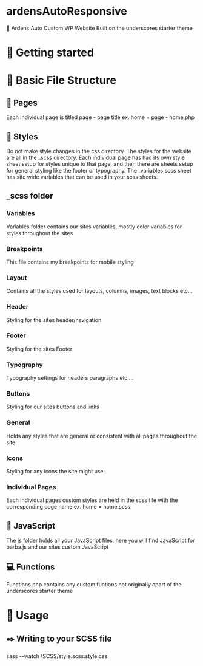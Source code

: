 # ardensAutoResponsive
:car: Ardens Auto Custom WP Website
Built on the underscores starter theme

# :metal: Getting started

# :open_file_folder: Basic File Structure

## :page_with_curl: Pages

Each individual page is titled page - page title ex. home = page - home.php

## :dancer: Styles

Do not make style changes in the css directory. The styles for the website are all in the \_scss directory. Each individual page has had its own style sheet setup for styles unique to that page, and then there are sheets setup for general styling like the footer or typography. The \_variables.scss sheet has site wide variables that can be used in your scss sheets.

## \_scss folder

### Variables

Variables folder contains our sites variables, mostly color variables for styles throughout the sites

### Breakpoints

This file contains my breakpoints for mobile styling

### Layout

Contains all the styles used for layouts, columns, images, text blocks etc...

### Header

Styling for the sites header/navigation

### Footer

Styling for the sites Footer

### Typography

Typography settings for headers paragraphs etc ...

### Buttons

Styling for our sites buttons and links

### General

Holds any styles that are general or consistent with all pages throughout the site

### Icons

Styling for any icons the site might use

### Individual Pages

Each individual pages custom styles are held in the scss file with the corresponding page name ex. home = home.scss

## :milky_way: JavaScript

The js folder holds all your JavaScript files, here you will find JavaScript for barba.js and our sites custom JavaScript

## :computer: Functions

Functions.php contains any custom funtions not originally apart of the underscores starter theme

# :eyes: Usage

## :black_nib: Writing to your SCSS file

sass --watch \SCSS/style.scss:style.css
